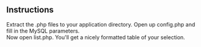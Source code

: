## Instructions  
Extract the .php files to your application directory. Open up config.php and fill in the MySQL parameters.  
Now open list.php. You'll get a nicely formatted table of your selection.